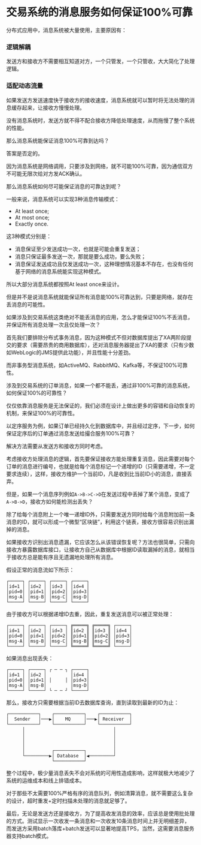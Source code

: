 # 交易系统的消息服务如何保证100%可靠

分布式应用中，消息系统被大量使用，主要原因有：

### 逻辑解耦

发送方和接收方不需要相互知道对方，一个只管发，一个只管收，大大简化了处理逻辑。

### 适配动态流量

如果发送方发送速度快于接收方的接收速度，消息系统就可以暂时将无法处理的消息缓存起来，让接收方慢慢处理。

没有消息系统时，发送方就不得不配合接收方降低处理速度，从而拖慢了整个系统的性能。

那么消息系统能保证消息100%可靠到达吗？

答案是否定的。

因为消息系统是网络调用，只要涉及到网络，就不可能100%可靠，因为通信双方不可能无限次给对方发ACK确认。

那么消息系统如何尽可能保证消息的可靠达到呢？

一般来说，消息系统可以实现3种消息传输模式：

- At least once;
- At most once;
- Exactly once.

这3种模式分别是：

- 消息保证至少发送成功一次，也就是可能会重复发送；
- 消息只保证最多发送一次，那就是要么成功，要么失败；
- 消息保证发送成功且仅发送成功一次，这种理想情况基本不存在，也没有任何基于网络的消息系统能实现这种模式。

所以大部分消息系统都按照At least once来设计。

但是并不是说消息系统就能保证所有消息能100%可靠达到，只要是网络，就存在丢消息的可能性。

如果涉及到交易系统这类绝对不能丢消息的应用，怎么才能保证100%不丢消息，并保证所有消息处理一次且仅处理一次？

首先我们要排除分布式事务消息，因为这种模式不但对数据库提出了XA两阶段提交的要求（需要昂贵的商用数据库），还对消息服务器提出了XA的要求（只有少数如WebLogic的JMS提供此功能），并且性能十分差劲。

而非事务型消息系统，如ActiveMQ、RabbitMQ、Kafka等，不保证100%可靠性。

涉及到交易系统的订单消息，如果一个都不能丢，通过非100%可靠的消息系统，如何保证100%的可靠性？

仅仅依靠消息服务是无法保证的，我们必须在设计上做出更多的容错和自动恢复的机制，来保证100%的可靠性。

以定序服务为例，如果订单已经持久化到数据库中，并且经过定序，下一步，如何保证定序后的订单通过消息发送给撮合服务100%可靠？

解决方法需要从发送方和接收方同时考虑。

考虑接收方处理消息的逻辑，首先要保证接收方能处理重复消息，因此需要对每个订单的消息进行编号，也就是给每个消息标记一个递增的ID（只需要递增，不一定要求连续），这样，接收方维护一个当前ID，凡是收到比当前ID小的消息，直接丢弃。

但是，如果一个消息序列例如`A->B->C->D`在发送过程中丢掉了某个消息，变成了`A->B->D`，接收方如何能检测出丢失？

除了给每个消息附上一个唯一递增ID外，只需要发送方同时给每个消息附加前一条消息的ID，就可以形成一个微型“区块链”，利用这个链表，接收方很容易识别出漏掉的消息。

如果接收方识别出消息遗漏，它应该怎么从该错误恢复呢？方法也很简单，只需向接收方暴露数据库接口，让接收方自己从数据库中根据ID读取漏掉的消息，就相当于接收方总是能有序且无遗漏地处理所有消息。

假设正常的消息流如下所示：

```ascii
┌─────┐ ┌─────┐ ┌─────┐ ┌─────┐
│id=1 │ │id=2 │ │id=3 │ │id=4 │
│pid=0│ │pid=1│ │pid=2│ │pid=3│
│msg-A│ │msg-B│ │msg-C│ │msg-D│
└─────┘ └─────┘ └─────┘ └─────┘
```

由于接收方可以根据递增ID去重，因此，重复发送消息可以被正常处理：

```ascii
┌─────┐ ┌─────┐ ┌─────┐ ╔═════╗ ╔═════╗ ┌─────┐
│id=1 │ │id=2 │ │id=3 │ ║id=2 ║ ║id=3 ║ │id=4 │
│pid=0│ │pid=1│ │pid=2│ ║pid=1║ ║pid=2║ │pid=3│
│msg-A│ │msg-B│ │msg-C│ ║msg-B║ ║msg-C║ │msg-D│
└─────┘ └─────┘ └─────┘ ╚═════╝ ╚═════╝ └─────┘
```

如果消息出现丢失：

```ascii
┌─────┐ ┌─────┐ ┌ ─ ─ ┐ ┌─────┐
│id=1 │ │id=2 │         │id=4 │
│pid=0│ │pid=1│ │     │ │pid=3│
│msg-A│ │msg-B│         │msg-D│
└─────┘ └─────┘ └ ─ ─ ┘ └─────┘
```

那么，接收方只需要根据当前ID去数据库查询，直到读取到最新的ID为止：

```ascii
┌───────────┐    ┌───────────┐    ┌───────────┐
│  Sender   │───▶│    MQ     │───▶│ Receiver  │
└───────────┘    └───────────┘    └───────────┘
      │                                 │
      │                                 │
      │                                 │
      │                                 │
      │          ┌───────────┐          │
      └─────────▶│ Database  │◀─────────┘
                 └───────────┘
```

整个过程中，极少量消息丢失不会对系统的可用性造成影响，这样就极大地减少了系统的运维成本和线上排错成本。

对于那些不太需要100%严格有序的消息队列，例如清算消息，就不需要这么复杂的设计，超时重发+定时扫描未处理的消息就足够了。

最后，无论是发送方还是接收方，为了提高收发消息的效率，应该总是使用批处理的方式。测试显示一次收发一条消息和一次收发10条消息时间上并无明细差异，而发送方采用batch落库+batch发送可以显著地提高TPS，当然，这需要消息服务器支持batch模式。
